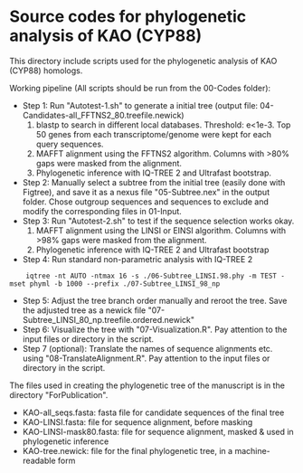 # Source codes for phylogenetic analysis of KAO (CYP88)
This directory include scripts used for the phylogenetic analysis of KAO (CYP88) homologs.

Working pipeline (All scripts should be run from the 00-Codes folder):

- Step 1: Run "Autotest-1.sh" to generate a initial tree (output file: 04-Candidates-all_FFTNS2_80.treefile.newick)
	1. blastp to search in different local databases. Threshold: e<1e-3. Top 50 genes from each transcriptome/genome were kept for each query sequences.
	2. MAFFT alignment using the FFTNS2 algorithm. Columns with >80% gaps were masked from the alignment.
	3. Phylogenetic inference with IQ-TREE 2 and Ultrafast bootstrap.
- Step 2: Manually select a subtree from the initial tree (easily done with Figtree), and save it as a nexus file "05-Subtree.nex" in the output folder. Chose outgroup sequences and sequences to exclude and modify the corresponding files in 01-Input.
- Step 3: Run "Autotest-2.sh" to test if the sequence selection works okay.
	1. MAFFT alignment using the LINSI or EINSI algorithm. Columns with >98% gaps were masked from the alignment.
	2. Phylogenetic inference with IQ-TREE 2 and Ultrafast bootstrap
- Step 4: Run standard non-parametric analysis with IQ-TREE 2
```
	iqtree -nt AUTO -ntmax 16 -s ./06-Subtree_LINSI.98.phy -m TEST -mset phyml -b 1000 --prefix ./07-Subtree_LINSI_98_np
```
- Step 5: Adjust the tree branch order manually and reroot the tree. Save the adjusted tree as a newick file "07-Subtree_LINSI_80_np.treefile.ordered.newick"
- Step 6: Visualize the tree with "07-Visualization.R". Pay attention to the input files or directory in the script.
- Step 7 (optional): Translate the names of sequence alignments etc. using "08-TranslateAlignment.R". Pay attention to the input files or directory in the script.


The files used in creating the phylogenetic tree of the manuscript is in the directory "ForPublication".
- KAO-all_seqs.fasta: fasta file for candidate sequences of the final tree
- KAO-LINSI.fasta: file for sequence alignment, before masking
- KAO-LINSI-mask80.fasta: file for sequence alignment, masked & used in phylogenetic inference
- KAO-tree.newick: file for the final phylogenetic tree, in a machine-readable form